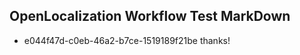 ## OpenLocalization Workflow Test MarkDown
* e044f47d-c0eb-46a2-b7ce-1519189f21be 
thanks!<!--HONumber=Mar16_HO4-->
